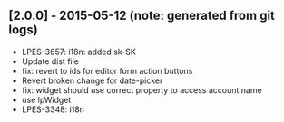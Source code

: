 ## [2.0.0] - 2015-05-12 (note: generated from git logs)

 - LPES-3657: i18n: added sk-SK
 - Update dist file
 - fix: revert to ids for editor form action buttons
 - Revert broken change for date-picker
 - fix: widget should use correct property to access account name
 - use lpWidget
 - LPES-3348: i18n
